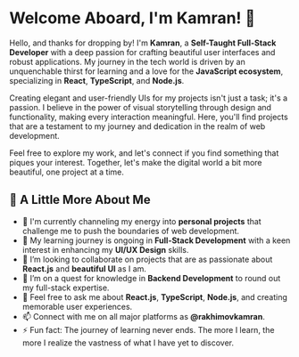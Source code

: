 # Welcome Aboard, I'm Kamran! 👋

Hello, and thanks for dropping by! I'm **Kamran**, a **Self-Taught Full-Stack Developer** with a deep passion for crafting beautiful user interfaces and robust applications. My journey in the tech world is driven by an unquenchable thirst for learning and a love for the **JavaScript ecosystem**, specializing in **React**, **TypeScript**, and **Node.js**.

Creating elegant and user-friendly UIs for my projects isn't just a task; it's a passion. I believe in the power of visual storytelling through design and functionality, making every interaction meaningful. Here, you'll find projects that are a testament to my journey and dedication in the realm of web development.

Feel free to explore my work, and let's connect if you find something that piques your interest. Together, let's make the digital world a bit more beautiful, one project at a time.

## 🙋 A Little More About Me
- 🔭 I'm currently channeling my energy into **personal projects** that challenge me to push the boundaries of web development.
- 🌱 My learning journey is ongoing in **Full-Stack Development** with a keen interest in enhancing my **UI/UX Design** skills.
- 👯 I’m looking to collaborate on projects that are as passionate about **React.js** and **beautiful UI** as I am.
- 🤝 I’m on a quest for knowledge in **Backend Development** to round out my full-stack expertise.
- 💬 Feel free to ask me about **React.js**, **TypeScript**, **Node.js**, and creating memorable user experiences.
- 📫 Connect with me on all major platforms as **@rakhimovkamran**.
- ⚡ Fun fact: The journey of learning never ends. The more I learn, the more I realize the vastness of what I have yet to discover.
